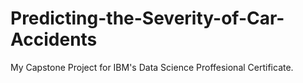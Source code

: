 # Predicting-the-Severity-of-Car-Accidents
My Capstone Project for IBM's Data Science Proffesional Certificate.
